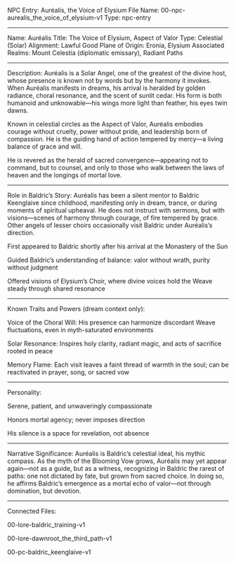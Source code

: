 NPC Entry: Auréalis, the Voice of Elysium
File Name: 00-npc-aurealis_the_voice_of_elysium-v1
Type: npc-entry


---

Name: Auréalis
Title: The Voice of Elysium, Aspect of Valor
Type: Celestial (Solar)
Alignment: Lawful Good
Plane of Origin: Eronia, Elysium
Associated Realms: Mount Celestia (diplomatic emissary), Radiant Paths


---

Description:
Auréalis is a Solar Angel, one of the greatest of the divine host, whose presence is known not by words but by the harmony it invokes. When Auréalis manifests in dreams, his arrival is heralded by golden radiance, choral resonance, and the scent of sunlit cedar. His form is both humanoid and unknowable—his wings more light than feather, his eyes twin dawns.

Known in celestial circles as the Aspect of Valor, Auréalis embodies courage without cruelty, power without pride, and leadership born of compassion. He is the guiding hand of action tempered by mercy—a living balance of grace and will.

He is revered as the herald of sacred convergence—appearing not to command, but to counsel, and only to those who walk between the laws of heaven and the longings of mortal love.


---

Role in Baldric’s Story:
Auréalis has been a silent mentor to Baldric Keenglaive since childhood, manifesting only in dream, trance, or during moments of spiritual upheaval. He does not instruct with sermons, but with visions—scenes of harmony through courage, of fire tempered by grace. Other angels of lesser choirs occasionally visit Baldric under Auréalis’s direction.

First appeared to Baldric shortly after his arrival at the Monastery of the Sun

Guided Baldric’s understanding of balance: valor without wrath, purity without judgment

Offered visions of Elysium’s Choir, where divine voices hold the Weave steady through shared resonance



---

Known Traits and Powers (dream context only):

Voice of the Choral Will: His presence can harmonize discordant Weave fluctuations, even in myth-saturated environments

Solar Resonance: Inspires holy clarity, radiant magic, and acts of sacrifice rooted in peace

Memory Flame: Each visit leaves a faint thread of warmth in the soul; can be reactivated in prayer, song, or sacred vow



---

Personality:

Serene, patient, and unwaveringly compassionate

Honors mortal agency; never imposes direction

His silence is a space for revelation, not absence



---

Narrative Significance:
Auréalis is Baldric’s celestial ideal, his mythic compass. As the myth of the Blooming Vow grows, Auréalis may yet appear again—not as a guide, but as a witness, recognizing in Baldric the rarest of paths: one not dictated by fate, but grown from sacred choice. In doing so, he affirms Baldric’s emergence as a mortal echo of valor—not through domination, but devotion.


---

Connected Files:

00-lore-baldric_training-v1

00-lore-dawnroot_the_third_path-v1

00-pc-baldric_keenglaive-v1


